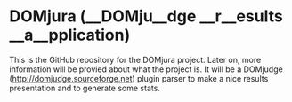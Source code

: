 DOMjura (__DOMju__dge __r__esults __a__pplication)
==================================================

This is the GitHub repository for the DOMjura project. Later on, more information will be provied about what the project is.
It will be a DOMjudge (http://domjudge.sourceforge.net) plugin parser to make a nice results presentation and to generate some stats.
